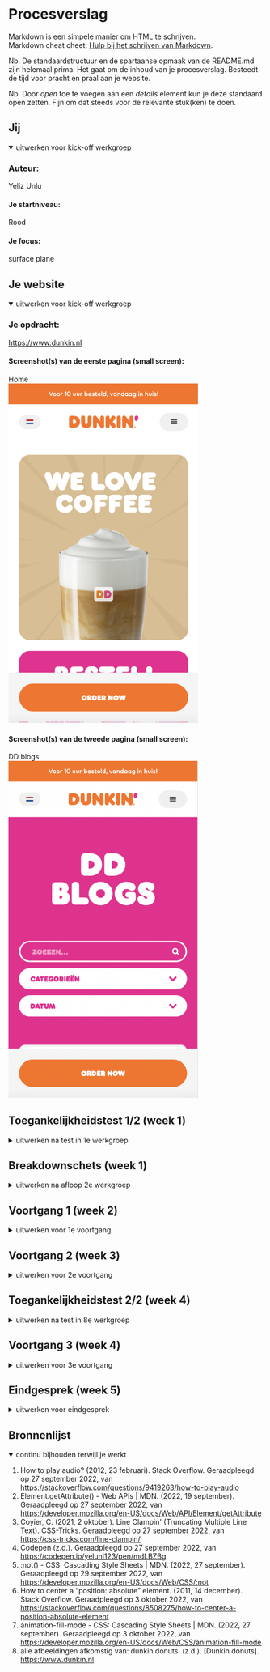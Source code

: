 # Procesverslag
Markdown is een simpele manier om HTML te schrijven.  
Markdown cheat cheet: [Hulp bij het schrijven van Markdown](https://github.com/adam-p/markdown-here/wiki/Markdown-Cheatsheet).

Nb. De standaardstructuur en de spartaanse opmaak van de README.md zijn helemaal prima. Het gaat om de inhoud van je procesverslag. Besteedt de tijd voor pracht en praal aan je website.

Nb. Door *open* toe te voegen aan een *details* element kun je deze standaard open zetten. Fijn om dat steeds voor de relevante stuk(ken) te doen.





## Jij

<details open>
  <summary>uitwerken voor kick-off werkgroep</summary>

  ### Auteur:
  Yeliz Unlu

  #### Je startniveau:
  Rood

  #### Je focus:
  surface plane
 
</details>





## Je website

<details open>
  <summary>uitwerken voor kick-off werkgroep</summary>

  ### Je opdracht:
  https://www.dunkin.nl

  #### Screenshot(s) van de eerste pagina (small screen): 
  Home  
  <img src="./readme-images/home.png" width="375px" alt="Home pagina">

  #### Screenshot(s) van de tweede pagina (small screen):
  DD blogs  
  <img src="./readme-images/blogs.png" width="375px" alt="blog met verschillende artikelen">
 
</details>



## Toegankelijkheidstest 1/2 (week 1)

<details>
  <summary>uitwerken na test in 1e werkgroep</summary>

  ### Bevindingen

  #### Screenreader
  doormiddel van een screenreader heb ik geprobeerd door de website te navigeren. 
  dit zijn de bevindingen:
  - erg onduidelijk. Moeilijk navigeren omdat je heel goed geconcentreerd moet
  luisteren wat er word gezegd. 
  - hij leest bepaalde teksten in 2 stukken voor en daarna in 1x.
  - leest bij app store image de id voor
  - leest bij play store image 'details'
  - in de footer leest die de social media de href voor


  oplossingen:
  - proberen het aantal links en knoppen te beperken op 1 pagina. 
  - gebruik geen br tag midden in een paragraaf tekst of heading.
  - gebruik juiste alt tekst

  #### Muis en Toetsenbord 
  ik heb de website gebruikt door alleen een toetsenbord te gebruiken. ik heb geprobeerd verschillende onderdelen in de website te navigeren.
  dit zijn de bevindingen:
  - geselecteerde links kregen blauwe dunnen borders. die waren moeilijk te zien.
  - sommige geselecteerde delen waren niet te zien. je weet niet waar je op staat.

  oplossingen:
  - maak geselecteerde delen duidelijk zichtbaar (kleur, dikte)
  - laat goed zien wat er geselecteerd is

  #### Motoriek (shocks, elastiekjes)  
  aan de hand van een apparaat aan de arm en een elastiek om de vinger helpt het je om een gebruiker te zijn met een motorieke beperking. Ik heb zo de website getest. 
  dit zijn de bevindingen:
  - kleine dingen zijn moeilijker te bedienen zoals radiobutton en checkboxen. Je klikt er makkelijk naast. 

  oplossing:
  - maak knoppen/click area groter

  #### Visueel (brillen, contrast, kleurenblind, dark/light). 
  ik heb de website getest met 3 verschillende brillen. de brillen helpen je om in te leven met iemand met een visuele beperking. hieruit komen de volgende bevindingen:
  - sommige letters zijn niet goed te zien. 
  - bestellen gaat moeilijk omdat het op dezelfde pagina in een small hokje word gedaan. 
  
  oplossingen:
  - grote headers gebruiken
  - bestellen op een aparte scherm weergeven. Dan heb je meer ruimte
  - hoog contrast gebruiken
</details>



## Breakdownschets (week 1)

<details>
  <summary>uitwerken na afloop 2e werkgroep</summary>

  ### de hele pagina: 
  <img src="readme-images/breakdown_1.jpg" width="375px" alt="breakdown van de hele pagina">

  ### dynamisch deel (bijv menu): 
  <img src="readme-images/menu.jpg" width="375px" alt="breakdown van een dynamisch deel">

</details>





## Voortgang 1 (week 2)

<details>
  <summary>uitwerken voor 1e voortgang</summary>

  ### Stand van zaken
  ik heb de breakdown schets gemaakt. Ik weet nu hoe het er eruit moet komen te zien.Ik weet alleen niet zeker of ik de juiste HTML tags op de juiste plekken heb gebruikt. 

  ### Agenda voor meeting
  samen met je groepje opstellen

Yeliz: 
1) Zijn de juiste article en section tags gebruikt?
2) waar moet de fixed element in de html komen?

Anouk:
1) hoe kan ik het beste css gebruiken met 2 pagina's?

Katarina: 
1) Wat is de h1 element op mijn pagina?
2) Hoe stijl ik een bepaalde element op mijn pagina?

  ### Verslag van meeting

  - aantal section en article tags waren niet goed gebruikt. Die heb ik verbeterd
  - gebruik ordered list tag bij de stappen
  - h1 is de naam van de website

</details>





## Voortgang 2 (week 3)

<details>
  <summary>uitwerken voor 2e voortgang</summary>

  ### Stand van zaken
  hier dit ging goed & dit was lastig (neem ook screenshots op van delen van je website en code)
  achtergrond met witte golven op de achtergrond van de website is me niet gelukt om na te maken. 
  <img src="readme-images/golven_achtergrond_1.jpg" width="375px" alt="golven achtergrond">
  <img src="readme-images/golven_achtergrond_2.jpg" width="375px" alt="golven achtergrond">

  ik had moeite met het stijlen/positioneren van de stappen op de website. Ik had hiervoor de hulp ingeschakeld van de studentenassistenten.
  <img src="readme-images/stappen.png" width="375px" alt="stappenplan hoe bestellen">
  

  ### Agenda voor meeting

Yeliz: 
1) zijn de juiste tags gebruikt?
2) hoe krijg je position absolute responsive?

Anouk: 
1) hoe kan ik het beste css gebruiken met 2 pagina's?

Katarina: 
1) mag je 2 HTML documenten hebben of moet je alles in 1 document zetten?
2) Hoe kan ik een menu icoontje responsive maken?
3) Hoe kan ik blokjes naast de afbeeldingen krijgen bij responsivness?

  ### Verslag van meeting
  hier na afloop snel de uitkomsten van de meeting vastleggen

  - aantal tags stonden verkeerd. gebruik section voor social media iconen ipv div. 
  - begin lijst van de surface plane zoals dark modus en audio

</details>





## Toegankelijkheidstest 2/2 (week 4)

<details>
  <summary>uitwerken na test in 8e werkgroep</summary>

  ### Bevindingen
  #### Screenreader
  bevindingen: 
  - navigatie word voorgelezen terwijl die niet open staat.

  oplossingen:
  - gebruik :focus-within

  #### Muis en Toetsenbord 
  bevindingen: 
  - je ziet wat word geselecteerd door paarse border
  - navigatie elementen worden geselecteerd zonder dat het open staat.

  oplossingen:
  - gebruik :focus-within

  #### Motoriek (shocks, elastiekjes)
  bevindingen: 
  - scrollen gaat moeilijk het drukken op knoppen gaat wel makkelijk wanneer de knoppen groot genoeg zijn. 
  
  oplossingen: 
  - maak knoppen bestellen en afhalen iets groter

  #### Visueel (brillen, contrast, kleurenblind, dark/light). 
  bevindingen:
  - paragraaf tekst is moeilijk leesbaar bij dark mode. grijs en zwart zit te weinig contrast. 
  - grijze tekst op grijze achtergrond is moeilijk te lezen met blurred bil
  
  oplossingen:  
  - tekst veranderen naar wit bij dark mode
  - maak grijze tekst zwart voor meer contrast
</details>





## Voortgang 3 (week 4)

<details>
  <summary>uitwerken voor 3e voortgang</summary>

  ### Stand van zaken
  animeren was best lastig. vooral de navigatie menu en het laten bewegen van de spook. 

  ### Agenda voor meeting

  Yeliz:
  1) moet je bij een search ook de form tags gebruiken?
  2) staat de animatie op de juiste plek?

  Anouk:
  1) wat houd toegankelijkheid ++ in?
  2) wat is een praktische manier om je site naar github te zetten?

  Katarina:
  1) Hoe krijg ik die thema switcher button helemaal aan het eind of in het midden?
  2) Waarom werkt de thema switcher niet op de menu pagina?

  ### Verslag van meeting

  - Form moet een label hebben en het liefst een submit button dan leest screenreader de labels voor.
  - animatie is niet belangrijkste in de html. Het kan onderaan de pagina of hou de alt atribuut leeg


</details>





## Eindgesprek (week 5)

<details>
  <summary>uitwerken voor eindgesprek</summary>

  ### Je uitkomst - karakteristiek screenshots:
  <img src="readme-images/final.png" width="375px" alt="uitomst opdracht 1">
  <img src="readme-images/halloween.png" width="375px" alt="halloween thema">


  ### Dit ging goed/Heb ik geleerd: 
  - gebruiken van audio met javascript.
  - het maken van een spook animatie. 
  - halloween thema toepassen. 
  - veel geleerd over positions.
  - gebruik van een screenreader
  <img src="readme-images/halloween.png" width="375px" alt="halloween thema">


  ### Dit was lastig/Is niet gelukt:
  dit was lastig: 
  - line clamping 
  - badge in de footer op de rand van footer en de main krijgen
  - positioneren
  - selectoren gebruiken voor 2 pagina's

  dit is niet gelukt: 
  - golven op de achtergrond.
  - animatie van de nav met golven en tekst dat 1 voor 1 tevoorschijn komt. 
  <img src="readme-images/golven_achtergrond_1.jpg" width="375px" alt="golven">

</details>





## Bronnenlijst

<details open>
  <summary>continu bijhouden terwijl je werkt</summary>

  1. How to play audio? (2012, 23 februari). Stack Overflow. Geraadpleegd op 27 september 2022, van https://stackoverflow.com/questions/9419263/how-to-play-audio 
  2. Element.getAttribute() - Web APIs | MDN. (2022, 19 september). Geraadpleegd op 27 september 2022, van https://developer.mozilla.org/en-US/docs/Web/API/Element/getAttribute
  3. Coyier, C. (2021, 2 oktober). Line Clampin' (Truncating Multiple Line Text). CSS-Tricks. Geraadpleegd op 27 september 2022, van https://css-tricks.com/line-clampin/
  4. Codepen (z.d.). Geraadpleegd op 27 september 2022, van https://codepen.io/yelunl123/pen/mdLBZBg
  5. :not() - CSS: Cascading Style Sheets | MDN. (2022, 27 september). Geraadpleegd op 29 september 2022, van https://developer.mozilla.org/en-US/docs/Web/CSS/:not
  6. How to center a “position: absolute” element. (2011, 14 december). Stack Overflow. Geraadpleegd op 3 oktober 2022, van https://stackoverflow.com/questions/8508275/how-to-center-a-position-absolute-element
  7. animation-fill-mode - CSS: Cascading Style Sheets | MDN. (2022, 27 september). Geraadpleegd op 3 oktober 2022, van https://developer.mozilla.org/en-US/docs/Web/CSS/animation-fill-mode
  8. alle afbeeldingen afkomstig van: dunkin donuts. (z.d.). [Dunkin donuts]. https://www.dunkin.nl
  

</details>